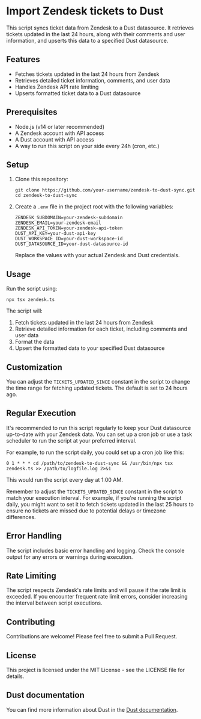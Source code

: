 # Import Zendesk tickets to Dust

This script syncs ticket data from Zendesk to a Dust datasource. It retrieves tickets updated in the last 24 hours, along with their comments and user information, and upserts this data to a specified Dust datasource.

## Features

- Fetches tickets updated in the last 24 hours from Zendesk
- Retrieves detailed ticket information, comments, and user data
- Handles Zendesk API rate limiting
- Upserts formatted ticket data to a Dust datasource

## Prerequisites

- Node.js (v14 or later recommended)
- A Zendesk account with API access
- A Dust account with API access
- A way to run this script on your side every 24h (cron, etc.)

## Setup

1. Clone this repository:
   ```
   git clone https://github.com/your-username/zendesk-to-dust-sync.git
   cd zendesk-to-dust-sync
   ```

2. Create a `.env` file in the project root with the following variables:
   ```
   ZENDESK_SUBDOMAIN=your-zendesk-subdomain
   ZENDESK_EMAIL=your-zendesk-email
   ZENDESK_API_TOKEN=your-zendesk-api-token
   DUST_API_KEY=your-dust-api-key
   DUST_WORKSPACE_ID=your-dust-workspace-id
   DUST_DATASOURCE_ID=your-dust-datasource-id
   ```

   Replace the values with your actual Zendesk and Dust credentials.

## Usage

Run the script using:

```
npx tsx zendesk.ts
```

The script will:
1. Fetch tickets updated in the last 24 hours from Zendesk
2. Retrieve detailed information for each ticket, including comments and user data
3. Format the data
4. Upsert the formatted data to your specified Dust datasource

## Customization

You can adjust the `TICKETS_UPDATED_SINCE` constant in the script to change the time range for fetching updated tickets. The default is set to 24 hours ago.

## Regular Execution

It's recommended to run this script regularly to keep your Dust datasource up-to-date with your Zendesk data. You can set up a cron job or use a task scheduler to run the script at your preferred interval.

For example, to run the script daily, you could set up a cron job like this:

```
0 1 * * * cd /path/to/zendesk-to-dust-sync && /usr/bin/npx tsx zendesk.ts >> /path/to/logfile.log 2>&1
```

This would run the script every day at 1:00 AM.

Remember to adjust the `TICKETS_UPDATED_SINCE` constant in the script to match your execution interval. For example, if you're running the script daily, you might want to set it to fetch tickets updated in the last 25 hours to ensure no tickets are missed due to potential delays or timezone differences.

## Error Handling

The script includes basic error handling and logging. Check the console output for any errors or warnings during execution.

## Rate Limiting

The script respects Zendesk's rate limits and will pause if the rate limit is exceeded. If you encounter frequent rate limit errors, consider increasing the interval between script executions.

## Contributing

Contributions are welcome! Please feel free to submit a Pull Request.

## License

This project is licensed under the MIT License - see the LICENSE file for details.

## Dust documentation

You can find more information about Dust in the [Dust documentation](https://docs.dust.tt).
